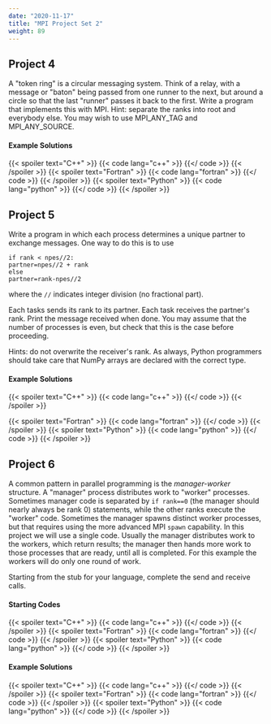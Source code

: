```yaml
---
date: "2020-11-17"
title: "MPI Project Set 2"
weight: 89
---
```


## Project 4

A "token ring" is a circular messaging system.  Think of a relay, with a message or "baton" being passed from one runner to the next, but around a circle so that the last "runner" passes it back to the first. Write a program that implements this with MPI.  Hint: separate the ranks into root and everybody else. You may wish to use MPI_ANY_TAG and MPI_ANY_SOURCE.

#### Example Solutions
{{< spoiler text="C++" >}}
{{< code lang="c++" >}}
[](/content/courses/parallel-computing-introduction/solns/ring.cxx)
{{</ code >}}
{{< /spoiler >}}
{{< spoiler text="Fortran" >}}
{{< code lang="fortran" >}}
[](/content/courses/parallel-computing-introduction/solns/ring.f90)
{{</ code >}}
{{< /spoiler >}}
{{< spoiler text="Python" >}}
{{< code lang="python" >}}
[](/content/courses/parallel-computing-introduction/solns/ring.py)
{{</ code >}}
{{< /spoiler >}}

## Project 5

Write a program in which each process determines a unique partner to exchange messages.  One way to do this is to use
```no-highlight
if rank < npes//2:
partner=npes//2 + rank
else
partner=rank-npes//2
```
where the `//` indicates integer division (no fractional part).

Each tasks sends its rank to its partner.  Each task receives the partner's rank.  Print the message received when done.  You may assume that the number of processes is even, but check that this is the case before proceeding.

Hints: do not overwrite the receiver's rank.  As always, Python programmers should take care that NumPy arrays are declared with the correct type.

#### Example Solutions

{{< spoiler text="C++" >}}
{{< code lang="c++" >}}
[](/content/courses/parallel-computing-introduction/solns/send_recv_rank.cxx)
{{</ code >}}
{{< /spoiler >}}

{{< spoiler text="Fortran" >}}
{{< code lang="fortran" >}}
[](/content/courses/parallel-computing-introduction/solns/send_recv_rank.f90)
{{</ code >}}
{{< /spoiler >}}
{{< spoiler text="Python" >}}
{{< code lang="python" >}}
[](/content/courses/parallel-computing-introduction/solns/send_recv_rank.py)
{{</ code >}}
{{< /spoiler >}}

## Project 6

A common pattern in parallel programming is the _manager-worker_ structure. A "manager" process distributes work to "worker" processes.  Sometimes manager code is separated by `if rank==0` (the manager should nearly always be rank 0) statements, while the other ranks execute the "worker" code. Sometimes the manager spawns distinct worker processes, but that requires using the more advanced MPI `spawn` capability.  In this project we will use a single code.  Usually the manager distributes work to the workers, which return results; the manager then hands more work to those processes that are ready, until all is completed. For this example the workers will do only one round of work.

Starting from the stub for your language, complete the send and receive calls.

#### Starting Codes
{{< spoiler text="C++" >}}
{{< code lang="c++" >}}
[](/content/courses/parallel-computing-introduction/code/manager_worker_stub.cxx)
{{</ code >}}
{{< /spoiler >}}
{{< spoiler text="Fortran" >}}
{{< code lang="fortran" >}}
[](/content/courses/parallel-computing-introduction/code/manager_worker_stub.f90)
{{</ code >}}
{{< /spoiler >}}
{{< spoiler text="Python" >}}
{{< code lang="python" >}}
[](/content/courses/parallel-computing-introduction/solns/manager_worker.py)
{{</ code >}}
{{< /spoiler >}}

#### Example Solutions
{{< spoiler text="C++" >}}
{{< code lang="c++" >}}
[](/content/courses/parallel-computing-introduction/solns/manager_worker.cxx)
{{</ code >}}
{{< /spoiler >}}
{{< spoiler text="Fortran" >}}
{{< code lang="fortran" >}}
[](/content/courses/parallel-computing-introduction/solns/manager_worker.f90)
{{</ code >}}
{{< /spoiler >}}
{{< spoiler text="Python" >}}
{{< code lang="python" >}}
[](/content/courses/parallel-computing-introduction/solns/manager_worker.py)
{{</ code >}}
{{< /spoiler >}}
